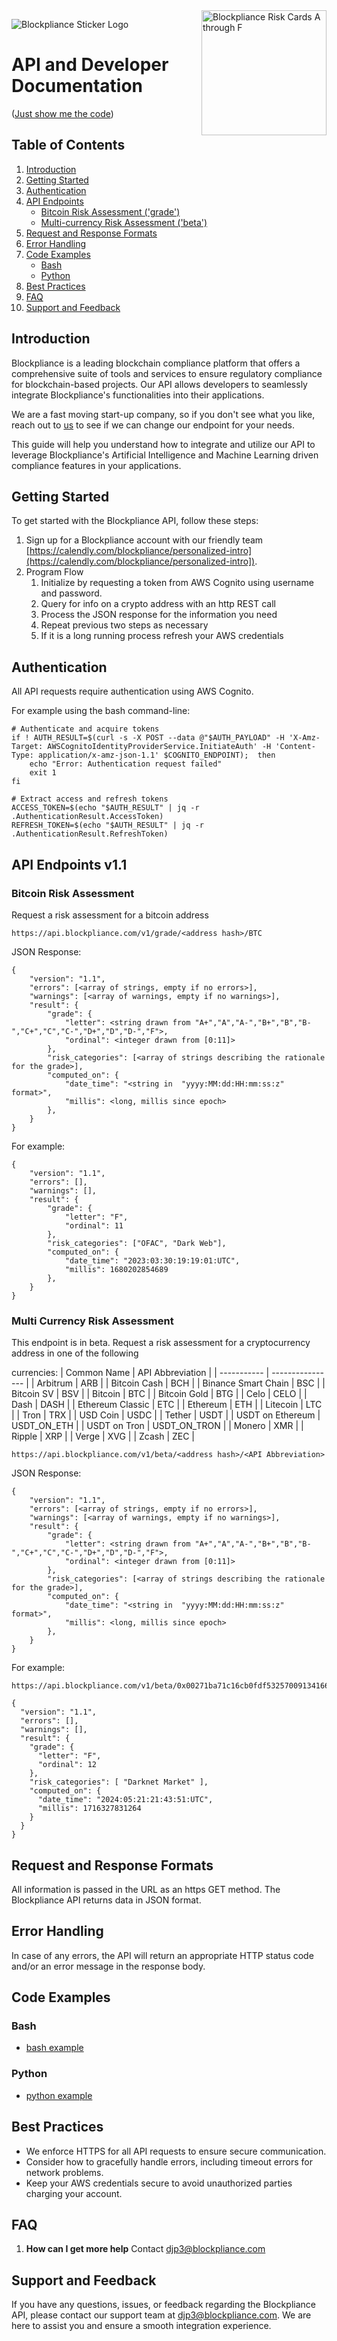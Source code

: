 <div style="float: right; margin-left: 20px;">
  <img src="https://assets-global.website-files.com/64fc9d87825785416c12539b/65b97d05b11bebdb3cf6c7c5_Screenshot%202024-01-30%20at%2014.45.22-p-500.png" alt="Blockpliance Risk Cards A through F" width="200" align="right"/>
</div>

![Blockpliance Sticker Logo](https://assets-global.website-files.com/64fc9d87825785416c12539b/64fcb20e15ed201d5bac2906_blockpliance_stickers-2%225-p-500.png)
# API and Developer Documentation
([Just show me the code](#code-examples))

## Table of Contents

1. [Introduction](#introduction)
2. [Getting Started](#getting-started)
3. [Authentication](#authentication)
4. [API Endpoints](#api-endpoints)
   - [Bitcoin Risk Assessment ('grade')](#bitcoin-risk-assessment)
   - [Multi-currency Risk Assessment ('beta')](#multi-currency-risk-assessment)
5. [Request and Response Formats](#request-and-response-formats)
6. [Error Handling](#error-handling)
7. [Code Examples](#code-examples)
   - [Bash](#bash)
   - [Python](#python)
8. [Best Practices](#best-practices)
9. [FAQ](#faq)
10. [Support and Feedback](#support-and-feedback)

## Introduction

Blockpliance is a leading blockchain compliance platform that offers a comprehensive suite of tools and services to ensure regulatory compliance for blockchain-based projects. Our API allows developers to seamlessly integrate Blockpliance's functionalities into their applications.  

We are a fast moving start-up company, so if you don't see what you like, reach
out to [us](mailto:djp3@blockpliance.com) to see if we can change our endpoint for your needs.

This guide will help you understand how to integrate and utilize our API to leverage Blockpliance's Artificial Intelligence and Machine Learning driven compliance features in your applications.


## Getting Started

To get started with the Blockpliance API, follow these steps:

1. Sign up for a Blockpliance account with our friendly team [https://calendly.com/blockpliance/personalized-intro](https://calendly.com/blockpliance/personalized-intro]).
2. Program Flow
   1. Initialize by requesting a token from AWS Cognito using username and password.
   2. Query for info on a crypto address with an http REST call
   3. Process the JSON response for the information you need
   4. Repeat previous two steps as necessary
   5. If it is a long running process refresh your AWS credentials
   

## Authentication

All API requests require authentication using AWS Cognito. 

For example using the bash command-line:
```
# Authenticate and acquire tokens
if ! AUTH_RESULT=$(curl -s -X POST --data @"$AUTH_PAYLOAD" -H 'X-Amz-Target: AWSCognitoIdentityProviderService.InitiateAuth' -H 'Content-Type: application/x-amz-json-1.1' $COGNITO_ENDPOINT);  then
	echo "Error: Authentication request failed"
	exit 1
fi

# Extract access and refresh tokens
ACCESS_TOKEN=$(echo "$AUTH_RESULT" | jq -r .AuthenticationResult.AccessToken)
REFRESH_TOKEN=$(echo "$AUTH_RESULT" | jq -r .AuthenticationResult.RefreshToken)
```

## API Endpoints v1.1

### Bitcoin Risk Assessment

Request a risk assessment for a bitcoin address

```
https://api.blockpliance.com/v1/grade/<address hash>/BTC
```

JSON Response:
```
{
	"version": "1.1",
	"errors": [<array of strings, empty if no errors>],
	"warnings": [<array of warnings, empty if no warnings>],
	"result": {
		"grade": {
			"letter": <string drawn from "A+","A","A-","B+","B","B-","C+","C","C-","D+","D","D-","F">,
			"ordinal": <integer drawn from [0:11]>
		},
		"risk_categories": [<array of strings describing the rationale for the grade>],
		"computed_on": {
			"date_time": "<string in  "yyyy:MM:dd:HH:mm:ss:z" format>",
			"millis": <long, millis since epoch>
		},
	}
}
```

For example:
```
{
	"version": "1.1",
	"errors": [],
	"warnings": [],
	"result": {
		"grade": {
			"letter": "F",
			"ordinal": 11
		},
		"risk_categories": ["OFAC", "Dark Web"],
		"computed_on": {
			"date_time": "2023:03:30:19:19:01:UTC",
			"millis": 1680202854689
		},
	}
}
```

### Multi Currency Risk Assessment
This endpoint is in beta.
Request a risk assessment for a cryptocurrency address in one of the following

currencies:
| Common Name | API Abbreviation |
| ----------- | ---------------- |
| Arbitrum | ARB |
|     Bitcoin Cash | BCH |
|     Binance Smart Chain | BSC |
|     Bitcoin SV | BSV |
|     Bitcoin | BTC |
|     Bitcoin Gold | BTG |
|     Celo | CELO |
|     Dash | DASH |
|     Ethereum Classic | ETC |
|     Ethereum | ETH |
|     Litecoin | LTC |
|     Tron | TRX |
|     USD Coin | USDC |
|     Tether | USDT |
|     USDT on Ethereum | USDT_ON_ETH | 
| USDT on Tron | USDT_ON_TRON |
|     Monero | XMR |
|     Ripple | XRP |
|     Verge | XVG |
|     Zcash | ZEC |

```
https://api.blockpliance.com/v1/beta/<address hash>/<API Abbreviation>
```

JSON Response:
```
{
	"version": "1.1",
	"errors": [<array of strings, empty if no errors>],
	"warnings": [<array of warnings, empty if no warnings>],
	"result": {
		"grade": {
			"letter": <string drawn from "A+","A","A-","B+","B","B-","C+","C","C-","D+","D","D-","F">,
			"ordinal": <integer drawn from [0:11]>
		},
		"risk_categories": [<array of strings describing the rationale for the grade>],
		"computed_on": {
			"date_time": "<string in  "yyyy:MM:dd:HH:mm:ss:z" format>",
			"millis": <long, millis since epoch>
		},
	}
}
```

For example:
```
https://api.blockpliance.com/v1/beta/0x00271ba71c16cb0fdf532570091341665d147350/ETH

{
  "version": "1.1",
  "errors": [],
  "warnings": [],
  "result": {
    "grade": {
      "letter": "F",
      "ordinal": 12
    },
    "risk_categories": [ "Darknet Market" ],
    "computed_on": {
      "date_time": "2024:05:21:21:43:51:UTC",
      "millis": 1716327831264
    }
  }
}

```

## Request and Response Formats

All information is passed in the URL as an https GET method.
The Blockpliance API returns data in JSON format.

## Error Handling

In case of any errors, the API will return an appropriate HTTP status code and/or an error message in the response body.

## Code Examples

### Bash
* [bash example](./bash)

### Python
* [python example](./python)

## Best Practices

- We enforce HTTPS for all API requests to ensure secure communication. 
- Consider how to gracefully handle errors, including timeout errors for network problems.
- Keep your AWS credentials secure to avoid unauthorized parties charging your account.

## FAQ

1. **How can I get more help** Contact djp3@blockpliance.com

## Support and Feedback

If you have any questions, issues, or feedback regarding the Blockpliance API, please contact our support team at [djp3@blockpliance.com](mailto:djp3@blockpliance.com). We are here to assist you and ensure a smooth integration experience.
